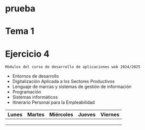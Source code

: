 # prueba
# Tema 1 
# Ejercicio 4
`Módulos del curso de desarrollo de aplicaciones web 2024/2025`
+ Entornos de desarrollo
+ Digitalización Aplicada a los Sectores Productivos
+ Lenguaje de marcas y sistemas de gestión de información
+ Programación
+ Sistemas informáticos
+ Itinerario Personal para la Empleabilidad

  
|  Lunes  |  Martes  |  Miércoles  |  Jueves  |  Viernes  |
| ------- |----------|-------------|----------|-----------|
|         |          |             |          |           |
|         |          |             |          |           |
|         |          |             |          |           |  
